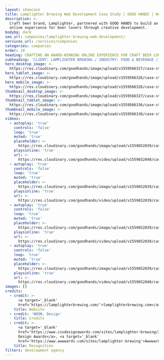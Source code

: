 ```yaml
---
layout: showcase
title: Lamplighter Brewing Web Development Case Study | GOOD HANDS | Work
description: >-
  Craft beer brand, Lamplighter, partnered with GOOD HANDS to build an engaging
  online experience for beer lovers through creative development.
bodybg: dark
seo_url: companies/lamplighter-brewing-web-development/
services_url: /services/companies
categories: companies
order: 10
heading: CRAFTING AN AWARD-WINNING ONLINE EXPERIENCE FOR CRAFT BEER LOVERS
subheading: 'CLIENT: LAMPLIGHTER BREWING / INDUSTRY: FOOD & BEVERAGE / ROLE: DEVELOPMENT'
hero_desktop_image: >-
  https://res.cloudinary.com/goodhands/image/upload/v1559566327/case-studies/lamplighter-brewing/case-study-lamplighter-brewing-1280px_vlceub.jpg
hero_tablet_image: >-
  https://res.cloudinary.com/goodhands/image/upload/v1559566326/case-studies/lamplighter-brewing/case-study-lamplighter-brewing-768px_neuho3.jpg
hero_mobile_image: >-
  https://res.cloudinary.com/goodhands/image/upload/v1559566326/case-studies/lamplighter-brewing/case-study-lamplighter-brewing-360px_oky1uo.jpg
thumbnail_desktop_image: >-
  https://res.cloudinary.com/goodhands/image/upload/v1559566327/case-studies/lamplighter-brewing/case-study-lamplighter-brewing-1280px_vlceub.jpg
thumbnail_tablet_image: >-
  https://res.cloudinary.com/goodhands/image/upload/v1559566336/case-studies/lamplighter-brewing/lamplighter-brewing-thumbnail-768px_gkr0z2.jpg
thumbnail_mobile_image: >-
  https://res.cloudinary.com/goodhands/image/upload/v1559566336/case-studies/lamplighter-brewing/lamplighter-brewing-thumbnail-360px_l6ugux.jpg
videos:
  - autoplay: 'true'
    controls: 'false'
    loop: 'true'
    muted: 'true'
    placeholder: >-
      https://res.cloudinary.com/goodhands/image/upload/v1559652039/case-studies/lamplighter-brewing/case-study-lamplighter-brewing-01_uphaxf.jpg
    playsinline: 'true'
    url: >-
      https://res.cloudinary.com/goodhands/video/upload/v1559652040/case-studies/lamplighter-brewing/case-study-lamplighter-brewing-01_ta8rsi.mp4
  - autoplay: 'true'
    controls: 'false'
    loop: 'true'
    muted: 'true'
    placeholder: >-
      https://res.cloudinary.com/goodhands/image/upload/v1559652039/case-studies/lamplighter-brewing/case-study-lamplighter-brewing-02_fksxhp.jpg
    playsinline: 'true'
    url: >-
      https://res.cloudinary.com/goodhands/video/upload/v1559652039/case-studies/lamplighter-brewing/case-study-lamplighter-brewing-02_r9knnq.mp4
  - autoplay: 'true'
    controls: 'false'
    loop: 'true'
    muted: 'true'
    placeholder: >-
      https://res.cloudinary.com/goodhands/image/upload/v1559652039/case-studies/lamplighter-brewing/case-study-lamplighter-brewing-03_nlp9mx.jpg
    playsinline: 'true'
    url: >-
      https://res.cloudinary.com/goodhands/video/upload/v1559652039/case-studies/lamplighter-brewing/case-study-lamplighter-brewing-03_ee1tgn.mp4
  - autoplay: 'true'
    controls: 'false'
    loop: 'true'
    muted: 'true'
    placeholder: >-
      https://res.cloudinary.com/goodhands/image/upload/v1559652039/case-studies/lamplighter-brewing/case-study-lamplighter-brewing-04_ozzbeu.jpg
    playsinline: 'true'
    url: >-
      https://res.cloudinary.com/goodhands/video/upload/v1559652040/case-studies/lamplighter-brewing/case-study-lamplighter-brewing-04_jjpowc.mp4
images: []
credits:
  - credit: >-
      <a target='_blank'
      href='https://lamplighterbrewing.com/'>lamplighterbrewing.com</a>
    title: Website
  - credit: 'NOON, Design'
    title: Credits
  - credit: >-
      <a target='_blank'
      href='https://www.cssdesignawards.com/sites/lamplighter-brewing/33260/'>CSS
      Design Awards</a>, <a target='_blank'
      href='https://www.awwwards.com/sites/lamplighter-brewing'>Awwwards</a>
    title: Recognition
filters: development agency
---
```


